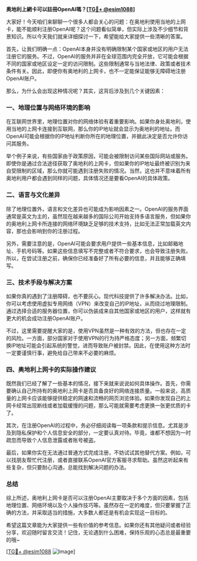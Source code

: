 **奥地利上網卡可以註冊OpenAI嗎？[[TG💪+ @esim1088](https://t.me/s/esim1088)]**

大家好！今天咱们来聊聊一个很多人都会关心的问题：在奥地利使用当地的上网卡，能不能顺利注册OpenAI呢？这个问题看似简单，但实际上涉及不少细节和背景知识。所以今天我们就来详细探讨一下，希望能给大家提供一些清晰的答案。

首先，让我们明确一点：OpenAI本身并没有明确限制某个国家或地区的用户无法注册它的服务。不过，OpenAI的服务并非在全球范围内完全开放，它可能会根据不同的国家或地区设定一定的访问限制。这些限制通常与当地法律、政策或者技术条件有关。因此，即便你有奥地利的上网卡，也不一定能保证能够无障碍地注册OpenAI账户。

那么，为什么会出现这种情况呢？其实，这背后涉及到几个关键因素：

### 一、地理位置与网络环境的影响

在互联网世界里，地理位置对你的网络体验有着重要影响。如果你身处奥地利，使用当地的上网卡连接到互联网，那么你的IP地址就会显示为奥地利的地址。而OpenAI可能会根据你的IP地址判断你所在的地理位置，并据此决定是否允许你访问其服务。

举个例子来说，有些国家由于政策原因，可能会被限制访问某些国际网站或服务。即使你是通过合法途径获取了奥地利的上网卡，但如果你的IP地址最终被识别为来自受限制的区域，那么你就可能遇到注册失败的情况。当然，这也并不意味着所有奥地利用户都会遇到同样的问题，具体情况还是要看OpenAI的具体政策。

### 二、语言与文化差异

除了地理位置外，语言和文化差异也可能成为影响因素之一。OpenAI的服务界面通常是英文为主的，虽然现在越来越多的国际公司开始支持多语言服务，但如果你的奥地利上网卡所连接的网络环境缺乏足够的技术支持，比如无法正常加载英文内容，那也会影响到你的注册过程。

另外，需要注意的是，OpenAI可能会要求用户提供一些基本信息，比如邮箱地址、手机号码等。如果这些信息填写不完整或者不符合要求，也会导致注册失败。所以，在尝试注册之前，确保你已经准备好了所有必要的信息，并且能够正确填写。

### 三、技术手段与解决方案

如果你真的遇到了注册障碍，也不要灰心。现代科技提供了许多解决办法。比如，你可以考虑使用虚拟专用网络（VPN）来改变自己的IP地址，从而绕过地理限制。通过选择合适的服务器位置，你可以伪装成来自其他国家或地区的用户，这样就有更大的机会成功注册OpenAI账户。

不过，这里需要提醒大家的是，使用VPN虽然是一种有效的方法，但也存在一定的风险。一方面，部分国家对于使用VPN的行为持严格态度；另一方面，频繁切换IP地址可能会引起系统的警觉，进而导致账户被封禁。因此，在使用这种方法时一定要谨慎行事，避免给自己带来不必要的麻烦。

### 四、奥地利上网卡的实际操作建议

既然我们已经了解了一些基本的情况，接下来就来说说如何具体操作。首先，你需要确认自己所持有的奥地利上网卡是否具备良好的网络连接质量。一般来说，高质量的上网卡应该能够提供稳定的网速和流畅的网页浏览体验。如果你发现自己的上网卡经常出现断线或者加载缓慢的问题，那么可能就需要考虑更换一张更优质的卡了。

其次，在注册OpenAI的过程中，务必仔细阅读每一项条款和提示信息。尤其是涉及到隐私保护和个人信息安全的部分，一定要认真对待。毕竟，谁都不想因为一时疏忽而导致个人信息泄露或者账号被盗。

最后，如果你实在无法通过普通方式完成注册，不妨试试其他替代方案。例如，可以找朋友帮忙代注册，或者直接联系OpenAI官方客服寻求帮助。虽然这听起来有些复杂，但只要耐心沟通，总能找到解决问题的办法。

### 总结

综上所述，奥地利上网卡是否可以注册OpenAI主要取决于多个方面的因素，包括地理位置、网络环境以及个人操作技巧等。虽然存在一定的难度，但只要掌握了正确的方法，并采取适当的措施，大多数人都还是有机会实现这一目标的。

希望这篇文章能为大家提供一些有价值的参考信息。如果你还有其他疑问或者经验分享，欢迎随时留言交流！记住，无论遇到什么困难，保持乐观的心态总是最重要的哦~

[[TG💪+ @esim1088](https://t.me/s/esim1088) ![Image](https://i.postimg.cc/4NQfJmqS/Snipaste-2025-05-13-00-14-12.png)]